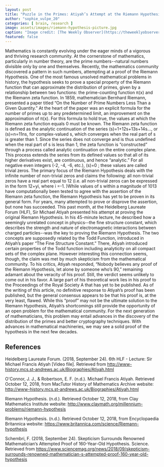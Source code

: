 ```yaml
---
layout: post
title: "Puzzle in the Primes: Atiyah’s Attempt at the Riemann Hypothesis"
author: "sophie_vulpe_20"
categories: [ brain, research ]
image: assets/images/riemann-hypothesis-picture.jpg
caption: "Image credit: [The Weekly Observer](https://theweeklyobserver.com/wp-content/uploads/2018/09/2516525.jpg)"
featured: false
---
```


Mathematics is constantly evolving under the eager minds of a vigorous and thriving research community. At the cornerstone of mathematics, particularly in number theory, are the prime numbers--natural numbers divisible only by one and themselves. Recently, the mathematics community discovered a pattern in such numbers, attempting at a proof of the Riemann Hypothesis. One of the most famous unsolved mathematical problems in history, the hypothesis seeks to prove a special  property of the Riemann function that can approximate the distribution of primes, given by a relationship between two functions: the prime-counting function π(x) and the Riemann zeta function. 
In 1859, mathematician Bernhard Riemann, presented a paper titled “On the Number of Prime Numbers Less Than a Given Quantity.” At the heart of the paper was an explicit formula for the number of primes up to any predetermined limit, an improvement on the approximation of π(x). For this formula to hold true, the values at which the Riemann zeta function equals 0 must be known. 
The  Riemann zeta function is defined as the analytic continuation of the series (s)=1+12s+13s+14s..., or (s)=n=11ns, for complex-valued s, which converges when the real part of s is greater than 1. Since the series does not converge and is thus undefined when the real part of s is less than 1, the zeta function is “constructed” through a process called analytic continuation on the entire complex plane. This process extends the series from its defined values so that all of its higher derivatives exist, are continuous, and hence “analytic.” For all negative even integers (-2, -4, -6, etc.), (s)=0 ; these values are called trivial zeros. The primary focus of the Riemann Hypothesis deals with the infinite number of non-trivial zeros and claims the following: all non-trivial zeros have a real part equal to 12 (i.e. all non-trivial zeros can be expressed in the form 12+yi, where i =-1. )While values of s within a magnitude of 1013 have computationally been tested to agree with the assertion of the Riemann zeta function, the Riemann Hypothesis has yet to be proven in its general form. For years, many attempted to prove or disprove the assertion, but none has succeeded. 
This past month, at the Heidelberg Laureate Forum (HLF), Sir Michael Atiyah presented his attempt at proving the original Riemann Hypothesis. In his 45-minute lecture, he described how a seemingly unrelated concept in physics--the fine structure constant, which describes the strength and nature of electromagnetic interactions between charged particles--was the key to proving the Riemann Hypothesis. The two concepts are supposedly related by the Todd Function, introduced in Atiyah’s paper “The Fine Structure Constant.” There, Atiyah introduced certain properties of the  Todd function including analyticity on all compact sets of the complex plane. 
However interesting this connection seems, though, the claim was met by much skepticism from the mathematical community. To his critics, Atiyah responded, “Nobody believes any proof of the Riemann Hypothesis, let alone by someone who’s 90,” remaining adamant about the veracity of his proof. Still, the verdict seems unlikely to come out in his favor. A large part of his theoretical work lies in his proof to the Proceedings of the Royal Society A that has yet to be published. As of the writing of this article, no definitive response to Atiyah’s proof has been published, but the general consensus appears to be that his proof is, at the very least, flawed. 
While this “proof” may not be the ultimate solution to the Riemann Hypothesis, Atiyah’s shortcomings still provide the opportunity of an open problem for the mathematical community. For the next generation of mathematicians, this problem may entail advances in the discovery of the distribution of the primes and better cryptography techniques. With advances in mathematical machineries, we may see a solid proof of the hypothesis in the next few decades. 

## References
Heidelberg Laureate Forum. (2018, September 24). 6th HLF - Lecture: Sir Michael Francis Atiyah [Video file]. Retrieved from http://www-history.mcs.st-andrews.ac.uk/Biographies/Atiyah.html 

O'Connor, J. J., & Robertson, E. F. (n.d.). Michael Francis Atiyah. Retrieved October 12, 2018, from MacTutor History of Mathematics Archive website: http://www-history.mcs.st-andrews.ac.uk/Biographies/Atiyah.html 

Riemann Hypothesis. (n.d.). Retrieved October 12, 2018, from Clay Mathematics Institute website: http://www.claymath.org/millennium-problems/riemann-hypothesis 

Riemann Hypothesis. (n.d.). Retrieved October 12, 2018, from Encyclopaedia Britannica website: https://www.britannica.com/science/Riemann-hypothesis 

Schembri, F. (2018, September 24). Skepticism Surrounds Renowned Mathematician‘s Attempted Proof of 160-Year-Old Hypothesis. Science. Retrieved from https://www.sciencemag.org/news/2018/09/skepticism-surrounds-renowned-mathematician-s-attempted-proof-160-year-old-hypothesis 
